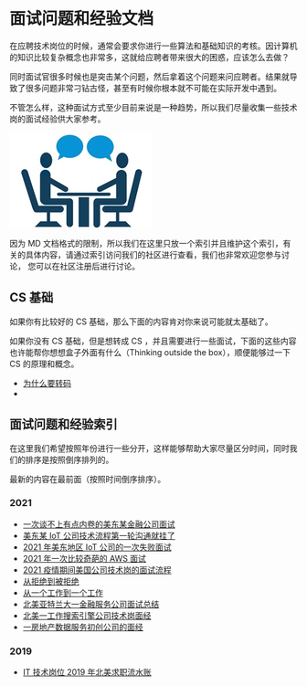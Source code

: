 #  面试问题和经验文档
在应聘技术岗位的时候，通常会要求你进行一些算法和基础知识的考核。因计算机的知识比较复杂概念也非常多，这就给应聘者带来很大的困惑，应该怎么去做？

同时面试官很多时候也是突击某个问题，然后拿着这个问题来问应聘者。结果就导致了很多问题非常刁钻古怪，甚至有时候你根本就不可能在实际开发中遇到。

不管怎么样，这种面试方式至少目前来说是一种趋势，所以我们尽量收集一些技术岗的面试经验供大家参考。

![it-job-interview](_images/it-job-interview.jpg)


因为 MD 文档格式的限制，所以我们在这里只放一个索引并且维护这个索引，有关的具体内容，请通过索引访问我们的社区进行查看，我们也非常欢迎您参与讨论，
您可以在社区注册后进行讨论。

## CS 基础
如果你有比较好的 CS 基础，那么下面的内容肯对你来说可能就太基础了。

如果你没有 CS 基础，但是想转成 CS ，并且需要进行一些面试，下面的这些内容也许能帮你想想盒子外面有什么（Thinking outside the box），顺便能够过一下 CS 的原理和概念。

* [为什么要转码](https://www.ossez.com/t/topic/13891)
* 

## 面试问题和经验索引
在这里我们希望按照年份进行一些分开，这样能够帮助大家尽量区分时间，同时我们的排序是按照倒序排列的。

最新的内容在最前面（按照时间倒序排序）。

### 2021
* [一次谈不上有点内卷的美东某金融公司面试](https://www.ossez.com/t/topic/13820)
* [美东某 IoT 公司技术流程第一轮沟通就挂了](https://www.ossez.com/t/iot/13815)
* [2021 年美东地区 IoT 公司的一次失败面试](https://www.ossez.com/t/2021-iot/13791)
* [2021 年一次比较奇葩的 AWS 面试](https://www.ossez.com/t/2021-aws/13788)
* [2021 疫情期间美国公司技术岗的面试流程](https://www.ossez.com/t/topic/13463)
* [从拒绝到被拒绝](https://www.ossez.com/t/topic/13462)
* [从一个工作到一个工作](https://www.ossez.com/t/topic/13461)
* [北美亚特兰大一金融服务公司面试总结](https://www.ossez.com/t/topic/13453)
* [北美一工作搜索引擎公司技术岗面经](https://www.ossez.com/t/topic/13451)
* [一房地产数据服务初创公司的面经](https://www.ossez.com/t/topic/13441)

### 2019
* [IT 技术岗位 2019 年北美求职流水账](https://www.ossez.com/t/it-2019/13433)
